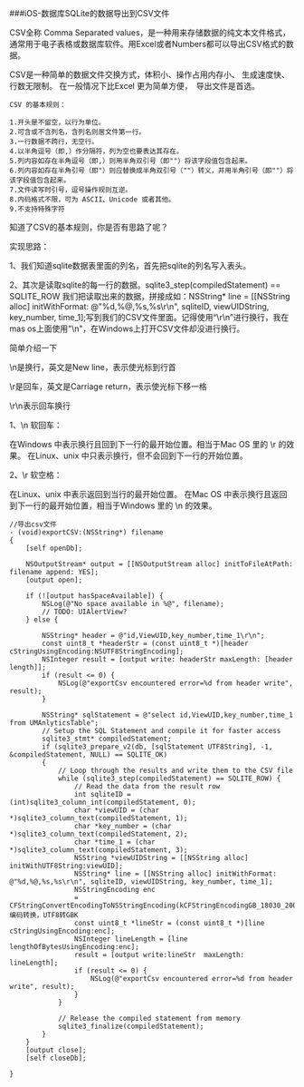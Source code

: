 ###iOS-数据库SQLite的数据导出到CSV文件

CSV全称 Comma Separated values，是一种用来存储数据的纯文本文件格式，通常用于电子表格或数据库软件。用Excel或者Numbers都可以导出CSV格式的数据。

CSV是一种简单的数据文件交换方式，体积小、操作占用内存小、 生成速度快、行数无限制。
在一般情况下比Excel 更为简单方便，　导出文件是首选。

	CSV 的基本规则：
	
	1.开头是不留空，以行为单位。
	2.可含或不含列名，含列名则居文件第一行。
	3.一行数据不跨行，无空行。
	4.以半角逗号（即,）作分隔符，列为空也要表达其存在。
	5.列内容如存在半角逗号（即,）则用半角双引号（即""）将该字段值包含起来。
	6.列内容如存在半角引号（即"）则应替换成半角双引号（""）转义，并用半角引号（即""）将该字段值包含起来。
	7.文件读写时引号，逗号操作规则互逆。
	8.内码格式不限，可为 ASCII、Unicode 或者其他。
	9.不支持特殊字符

知道了CSV的基本规则，你是否有思路了呢？

实现思路：

1、我们知道sqlite数据表里面的列名，首先把sqlite的列名写入表头。

2、其次是读取sqlite的每一行的数据。sqlite3_step(compiledStatement) == SQLITE_ROW
我们把读取出来的数据，拼接成如：NSString* line = [[NSString alloc] initWithFormat: @"%d,%@,%s,%s\r\n", sqliteID, viewUIDString, key_number, time_1];写到我们的CSV文件里面。记得使用“\r\n”进行换行，我在mas os上面使用"\n"，在Windows上打开CSV文件却没进行换行。

简单介绍一下

\n是换行，英文是New line，表示使光标到行首

\r是回车，英文是Carriage return，表示使光标下移一格

\r\n表示回车换行

1、\n 软回车：

在Windows 中表示换行且回到下一行的最开始位置。相当于Mac OS 里的 \r 的效果。
在Linux、unix 中只表示换行，但不会回到下一行的开始位置。

2、\r 软空格：

在Linux、unix 中表示返回到当行的最开始位置。
在Mac OS 中表示换行且返回到下一行的最开始位置，相当于Windows 里的 \n 的效果。

	//导出csv文件
	- (void)exportCSV:(NSString*) filename
	{
    	[self openDb];
    
    	NSOutputStream* output = [[NSOutputStream alloc] initToFileAtPath: filename append: YES];
    	[output open];
    
    	if (![output hasSpaceAvailable]) {
        	NSLog(@"No space available in %@", filename);
        	// TODO: UIAlertView?
    	} else {
        
        	NSString* header = @"id,ViewUID,key_number,time_1\r\n";
        	const uint8_t *headerStr = (const uint8_t *)[header cStringUsingEncoding:NSUTF8StringEncoding];
        	NSInteger result = [output write: headerStr maxLength: [header length]];
        	if (result <= 0) {
            	NSLog(@"exportCsv encountered error=%d from header write", result);
        	}
        
        	NSString* sqlStatement = @"select id,ViewUID,key_number,time_1 from UMAnlyticsTable";
        	// Setup the SQL Statement and compile it for faster access
        	sqlite3_stmt* compiledStatement;
        	if (sqlite3_prepare_v2(db, [sqlStatement UTF8String], -1, &compiledStatement, NULL) == SQLITE_OK)
        	{
            	// Loop through the results and write them to the CSV file
            	while (sqlite3_step(compiledStatement) == SQLITE_ROW) {
                	// Read the data from the result row
                	int sqliteID = (int)sqlite3_column_int(compiledStatement, 0);
                	char *viewUID = (char *)sqlite3_column_text(compiledStatement, 1);
                	char *key_number = (char *)sqlite3_column_text(compiledStatement, 2);
                	char *time_1 = (char *)sqlite3_column_text(compiledStatement, 3);
                	NSString *viewUIDString = [[NSString alloc] initWithUTF8String:viewUID];
                	NSString* line = [[NSString alloc] initWithFormat: @"%d,%@,%s,%s\r\n", sqliteID, viewUIDString, key_number, time_1];
                	NSStringEncoding enc
                	= CFStringConvertEncodingToNSStringEncoding(kCFStringEncodingGB_18030_2000);//编码转换，UTF8转GBK
                	const uint8_t *lineStr = (const uint8_t *)[line cStringUsingEncoding:enc];
                	NSInteger lineLength = [line lengthOfBytesUsingEncoding:enc];
                	result = [output write:lineStr  maxLength: lineLength];
                	if (result <= 0) {
                    	NSLog(@"exportCsv encountered error=%d from header write", result);
                	}
            	}
    
            	// Release the compiled statement from memory
            	sqlite3_finalize(compiledStatement);
        	}
    	}
    	[output close];
    	[self closeDb];
    
	}

